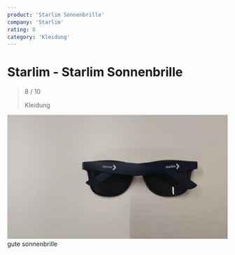 ```yaml
---
product: 'Starlim Sonnenbrille'
company: 'Starlim'
rating: 8
category: 'Kleidung'
---
```


# Starlim - Starlim Sonnenbrille
>
> 8 / 10
>
> Kleidung

![Starlim Sonnenbrille](assets\starlim-starlim-sonnenbrille-7f5a9aea-5289-4646-bfad-7d62c989f480.jpg)
gute sonnenbrille
